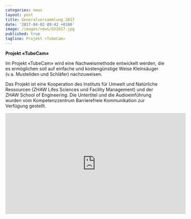 ```yaml
---
categories: news
layout: post
title: Generalversammlung 2017
date: '2017-04-02 09:42 +0100'
image: /images/news/GV2017.jpg
published: true
tagline: Projekt «TubeCam»
---
```


**Projekt «TubeCam»**

Im Projekt «TubeCam» wird eine Nachweismethode entwickelt werden, die es ermöglichen soll auf einfache und kostengünstige Weise Kleinsäuger (v.a. Musteliden und Schläfer) nachzuweisen.

Das Projekt ist eine Kooperation des Instituts für Umwelt und Natürliche Ressourcen (ZHAW Lifes Sciences und Facility Management) und der ZHAW School of Engineering. Die Untertitel und die Audioeinführung wurden vom Kompetenzzentrum Barrierefreie Kommunikation zur Verfügung gestellt.

<iframe width="560" height="315" src="https://www.youtube.com/embed/r5h00LSAyMc" frameborder="0" allowfullscreen></iframe>
